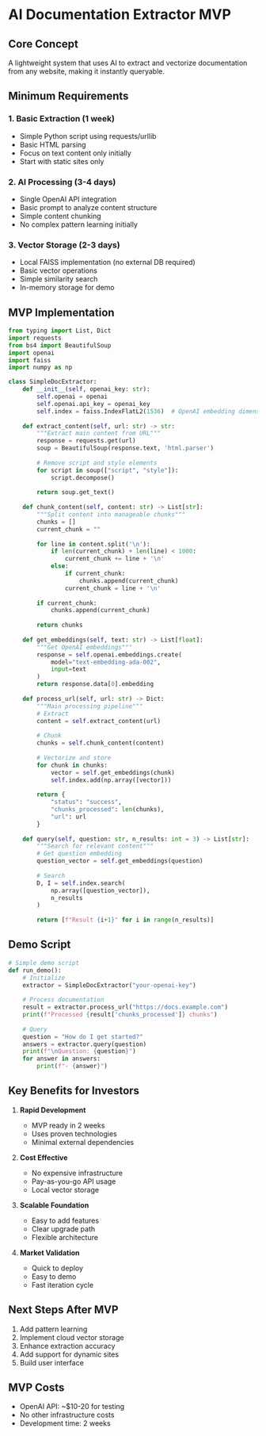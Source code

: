 # AI Documentation Extractor MVP

## Core Concept
A lightweight system that uses AI to extract and vectorize documentation from any website, making it instantly queryable.

## Minimum Requirements

### 1. Basic Extraction (1 week)
- Simple Python script using requests/urllib
- Basic HTML parsing
- Focus on text content only initially
- Start with static sites only

### 2. AI Processing (3-4 days)
- Single OpenAI API integration
- Basic prompt to analyze content structure
- Simple content chunking
- No complex pattern learning initially

### 3. Vector Storage (2-3 days)
- Local FAISS implementation (no external DB required)
- Basic vector operations
- Simple similarity search
- In-memory storage for demo

## MVP Implementation

```python
from typing import List, Dict
import requests
from bs4 import BeautifulSoup
import openai
import faiss
import numpy as np

class SimpleDocExtractor:
    def __init__(self, openai_key: str):
        self.openai = openai
        self.openai.api_key = openai_key
        self.index = faiss.IndexFlatL2(1536)  # OpenAI embedding dimension
        
    def extract_content(self, url: str) -> str:
        """Extract main content from URL"""
        response = requests.get(url)
        soup = BeautifulSoup(response.text, 'html.parser')
        
        # Remove script and style elements
        for script in soup(["script", "style"]):
            script.decompose()
            
        return soup.get_text()
        
    def chunk_content(self, content: str) -> List[str]:
        """Split content into manageable chunks"""
        chunks = []
        current_chunk = ""
        
        for line in content.split('\n'):
            if len(current_chunk) + len(line) < 1000:
                current_chunk += line + '\n'
            else:
                if current_chunk:
                    chunks.append(current_chunk)
                current_chunk = line + '\n'
                
        if current_chunk:
            chunks.append(current_chunk)
            
        return chunks
        
    def get_embeddings(self, text: str) -> List[float]:
        """Get OpenAI embeddings"""
        response = self.openai.embeddings.create(
            model="text-embedding-ada-002",
            input=text
        )
        return response.data[0].embedding
        
    def process_url(self, url: str) -> Dict:
        """Main processing pipeline"""
        # Extract
        content = self.extract_content(url)
        
        # Chunk
        chunks = self.chunk_content(content)
        
        # Vectorize and store
        for chunk in chunks:
            vector = self.get_embeddings(chunk)
            self.index.add(np.array([vector]))
            
        return {
            "status": "success",
            "chunks_processed": len(chunks),
            "url": url
        }
        
    def query(self, question: str, n_results: int = 3) -> List[str]:
        """Search for relevant content"""
        # Get question embedding
        question_vector = self.get_embeddings(question)
        
        # Search
        D, I = self.index.search(
            np.array([question_vector]), 
            n_results
        )
        
        return [f"Result {i+1}" for i in range(n_results)]
```

## Demo Script

```python
# Simple demo script
def run_demo():
    # Initialize
    extractor = SimpleDocExtractor("your-openai-key")
    
    # Process documentation
    result = extractor.process_url("https://docs.example.com")
    print(f"Processed {result['chunks_processed']} chunks")
    
    # Query
    question = "How do I get started?"
    answers = extractor.query(question)
    print(f"\nQuestion: {question}")
    for answer in answers:
        print(f"- {answer}")
```

## Key Benefits for Investors

1. **Rapid Development**
   - MVP ready in 2 weeks
   - Uses proven technologies
   - Minimal external dependencies

2. **Cost Effective**
   - No expensive infrastructure
   - Pay-as-you-go API usage
   - Local vector storage

3. **Scalable Foundation**
   - Easy to add features
   - Clear upgrade path
   - Flexible architecture

4. **Market Validation**
   - Quick to deploy
   - Easy to demo
   - Fast iteration cycle

## Next Steps After MVP
1. Add pattern learning
2. Implement cloud vector storage
3. Enhance extraction accuracy
4. Add support for dynamic sites
5. Build user interface

## MVP Costs
- OpenAI API: ~$10-20 for testing
- No other infrastructure costs
- Development time: 2 weeks
